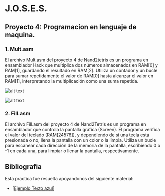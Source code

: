 # J.O.S.E.S.
## Proyecto 4: Programacion en lenguaje de maquina.

### 1. **Mult.asm**
El archivo Mult.asm del proyecto 4 de Nand2tetris es un programa en ensamblador Hack que multiplica dos números almacenados en RAM[0] y RAM[1], guardando el resultado en RAM[2]. Utiliza un contador y un bucle para sumar repetidamente el valor de RAM[0] hasta alcanzar el valor en RAM[1], interpretando la multiplicación como una suma repetida.

![alt text](https://github.com/juanramirezuis/J_O_S_E_S/blob/main/Practica_3/Projecto4_Machine_Language_Programming/Imagenes/Assembler%20(2.5)%20-%20C__Users_SDNG_Documents_GitHub_J_O_S_E_S_Practica_3_Projecto4_Machine_Language_Programming_Mult.asm%209_22_2024%204_06_07%20PM.png)

![alt text](https://github.com/juanramirezuis/J_O_S_E_S/blob/main/Practica_3/Projecto4_Machine_Language_Programming/Imagenes/CPU%20Emulator%20(2.5)%20-%20C__Users_SDNG_Documents_GitHub_J_O_S_E_S_Practica_3_Projecto4_Machine_Language_Programming_Mult.hack%209_22_2024%204_08_54%20PM.png)

### 2. **Fill.asm**
El archivo Fill.asm del proyecto 4 de Nand2Tetris es un programa en ensamblador que controla la pantalla gráfica (Screen). El programa verifica el valor del teclado (RAM[24576]), y dependiendo de si una tecla está presionada o no, llena la pantalla con un color o la limpia. Utiliza un bucle para escanear cada dirección de la memoria de la pantalla, escribiendo 0 o -1 en cada una, para limpiar o llenar la pantalla, respectivamente.

## Bibliografia
Esta practica fue resuelta apoyandonos del siguiente material:
 - [[Ejemplo Texto azul](ejemplo_de_link.com)]

